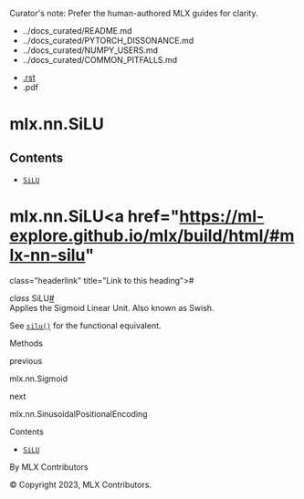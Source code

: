 Curator's note: Prefer the human-authored MLX guides for clarity.
- ../docs_curated/README.md
- ../docs_curated/PYTORCH_DISSONANCE.md
- ../docs_curated/NUMPY_USERS.md
- ../docs_curated/COMMON_PITFALLS.md


<div id="main-content" class="bd-main" role="main">

<div class="sbt-scroll-pixel-helper">

</div>

<div class="bd-content">

<div class="bd-article-container">

<div class="bd-header-article d-print-none">

<div class="header-article-items header-article__inner">

<div class="header-article-items__start">

<div class="header-article-item">

<span class="fa-solid fa-bars"></span>

</div>

</div>

<div class="header-article-items__end">

<div class="header-article-item">

<div class="article-header-buttons">

<a href="https://github.com/ml-explore/mlx"
class="btn btn-sm btn-source-repository-button"
data-bs-placement="bottom" data-bs-toggle="tooltip" target="_blank"
title="Source repository"><span class="btn__icon-container"> <em></em>
</span></a>

<div class="dropdown dropdown-download-buttons">

- <a
  href="https://ml-explore.github.io/mlx/build/html/_sources/python/nn/_autosummary/mlx.nn.SiLU.rst"
  class="btn btn-sm btn-download-source-button dropdown-item"
  data-bs-placement="left" data-bs-toggle="tooltip" target="_blank"
  title="Download source file"><span class="btn__icon-container">
  <em></em> </span> <span class="btn__text-container">.rst</span></a>
- <span class="btn__icon-container"> </span>
  <span class="btn__text-container">.pdf</span>

</div>

<span class="btn__icon-container"> </span>

<span class="fa-solid fa-list"></span>

</div>

</div>

</div>

</div>

</div>

<div id="jb-print-docs-body" class="onlyprint">

# mlx.nn.SiLU

<div id="print-main-content">

<div id="jb-print-toc">

<div>

## Contents

</div>

- <a href="https://ml-explore.github.io/mlx/build/html/#mlx.nn.SiLU"
  class="reference internal nav-link"><span class="pre"><code
  class="docutils literal notranslate">SiLU</code></span></a>

</div>

</div>

</div>

<div id="searchbox">

</div>

<div id="mlx-nn-silu" class="section">

# mlx.nn.SiLU<a href="https://ml-explore.github.io/mlx/build/html/#mlx-nn-silu"
class="headerlink" title="Link to this heading">#</a>

*<span class="pre">class</span><span class="w"> </span>*<span class="sig-name descname"><span class="pre">SiLU</span></span><a href="https://ml-explore.github.io/mlx/build/html/#mlx.nn.SiLU"
class="headerlink" title="Link to this definition">#</a>  
Applies the Sigmoid Linear Unit. Also known as Swish.

See <a
href="https://ml-explore.github.io/mlx/build/html/python/nn/_autosummary_functions/mlx.nn.silu.html#mlx.nn.silu"
class="reference internal" title="mlx.nn.silu"><span class="pre"><code
class="sourceCode python">silu()</code></span></a> for the functional
equivalent.

Methods

<div class="pst-scrollable-table-container">

</div>

</div>

<div class="prev-next-area">

<a
href="https://ml-explore.github.io/mlx/build/html/python/nn/_autosummary/mlx.nn.Sigmoid.html"
class="left-prev" title="previous page"><em></em></a>

<div class="prev-next-info">

previous

mlx.nn.Sigmoid

</div>

<a
href="https://ml-explore.github.io/mlx/build/html/python/nn/_autosummary/mlx.nn.SinusoidalPositionalEncoding.html"
class="right-next" title="next page"></a>

<div class="prev-next-info">

next

mlx.nn.SinusoidalPositionalEncoding

</div>

</div>

</div>

<div class="bd-sidebar-secondary bd-toc">

<div class="sidebar-secondary-items sidebar-secondary__inner">

<div class="sidebar-secondary-item">

<div class="page-toc tocsection onthispage">

Contents

</div>

- <a href="https://ml-explore.github.io/mlx/build/html/#mlx.nn.SiLU"
  class="reference internal nav-link"><span class="pre"><code
  class="docutils literal notranslate">SiLU</code></span></a>

</div>

</div>

</div>

</div>

<div class="bd-footer-content__inner container">

<div class="footer-item">

By MLX Contributors

</div>

<div class="footer-item">

© Copyright 2023, MLX Contributors.  

</div>

<div class="footer-item">

</div>

<div class="footer-item">

</div>

</div>

</div>

